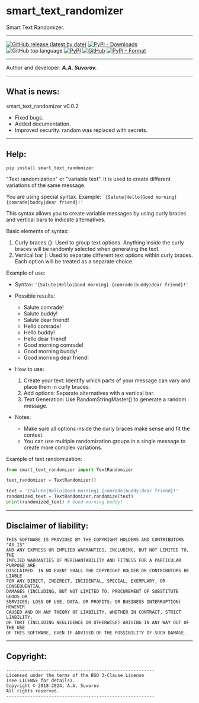 # smart_text_randomizer

Smart Text Randomizer.

---

[![GitHub release (latest by date)](https://img.shields.io/github/v/release/smartlegionlab/smart_text_randomizer)](https://github.com/smartlegionlab/smart_text_randomizer/)
[![PyPI - Downloads](https://img.shields.io/pypi/dm/smart_text_randomizer?label=pypi%20downloads)](https://pypi.org/project/smart_text_randomizer/)
![GitHub top language](https://img.shields.io/github/languages/top/smartlegionlab/smart_text_randomizer)
[![PyPI](https://img.shields.io/pypi/v/smart_text_randomizer)](https://pypi.org/project/smart_text_randomizer)
[![GitHub](https://img.shields.io/github/license/smartlegionlab/smart_text_randomizer)](https://github.com/smartlegionlab/smart_text_randomizer/blob/master/LICENSE)
[![PyPI - Format](https://img.shields.io/pypi/format/smart_text_randomizer)](https://pypi.org/project/smart_text_randomizer)

***

Author and developer: ___A.A. Suvorov.___

***

## What is news:

smart_text_randomizer v0.0.2

- Fixed bugs.
- Added documentation.
- Improved security. random was replaced with secrets.

***

## Help:

`pip install smart_text_randomizer`

"Text randomization" or "variable text". It is used to create different variations of the same message.

You are using special syntax. Example: `'{Salute|Hello|Good morning} {comrade|buddy|dear friend}!'`

This syntax allows you to create variable messages by using curly braces and vertical bars to indicate alternatives.

Basic elements of syntax:

1. Curly braces {}: Used to group text options. Anything inside the curly braces will be randomly selected when generating the text.
2. Vertical bar |: Used to separate different text options within curly braces. Each option will be treated as a separate choice.

Example of use:

- Syntax: `'{Salute|Hello|Good morning} {comrade|buddy|dear friend}!'`
- Possible results:
    - Salute comrade!
    - Salute buddy!
    - Salute dear friend!
    - Hello comrade!
    - Hello buddy!
    - Hello dear friend!
    - Good morning comrade!
    - Good morning buddy!
    - Good morning dear friend!
- How to use:
  1. Create your text: Identify which parts of your message can vary and place them in curly braces.
  2. Add options: Separate alternatives with a vertical bar.
  3. Text Generation: Use RandomStringMaster() to generate a random message.

- Notes:
    - Make sure all options inside the curly braces make sense and fit the context.
    - You can use multiple randomization groups in a single message to create more complex variations.


Example of text randomization:

```python
from smart_text_randomizer import TextRandomizer

text_randomizer = TextRandomizer()

text = '{Salute|Hello|Good morning} {comrade|buddy|dear friend}!'
randomized_text = TextRandomizer.randomize(text)
print(randomized_text) # Good morning buddy!
```

***

## Disclaimer of liability:

    THIS SOFTWARE IS PROVIDED BY THE COPYRIGHT HOLDERS AND CONTRIBUTORS "AS IS"
    AND ANY EXPRESS OR IMPLIED WARRANTIES, INCLUDING, BUT NOT LIMITED TO, THE
    IMPLIED WARRANTIES OF MERCHANTABILITY AND FITNESS FOR A PARTICULAR PURPOSE ARE
    DISCLAIMED. IN NO EVENT SHALL THE COPYRIGHT HOLDER OR CONTRIBUTORS BE LIABLE
    FOR ANY DIRECT, INDIRECT, INCIDENTAL, SPECIAL, EXEMPLARY, OR CONSEQUENTIAL
    DAMAGES (INCLUDING, BUT NOT LIMITED TO, PROCUREMENT OF SUBSTITUTE GOODS OR
    SERVICES; LOSS OF USE, DATA, OR PROFITS; OR BUSINESS INTERRUPTION) HOWEVER
    CAUSED AND ON ANY THEORY OF LIABILITY, WHETHER IN CONTRACT, STRICT LIABILITY,
    OR TORT (INCLUDING NEGLIGENCE OR OTHERWISE) ARISING IN ANY WAY OUT OF THE USE
    OF THIS SOFTWARE, EVEN IF ADVISED OF THE POSSIBILITY OF SUCH DAMAGE.

***

## Copyright:
    --------------------------------------------------------
    Licensed under the terms of the BSD 3-Clause License
    (see LICENSE for details).
    Copyright © 2018-2024, A.A. Suvorov
    All rights reserved.
    --------------------------------------------------------

